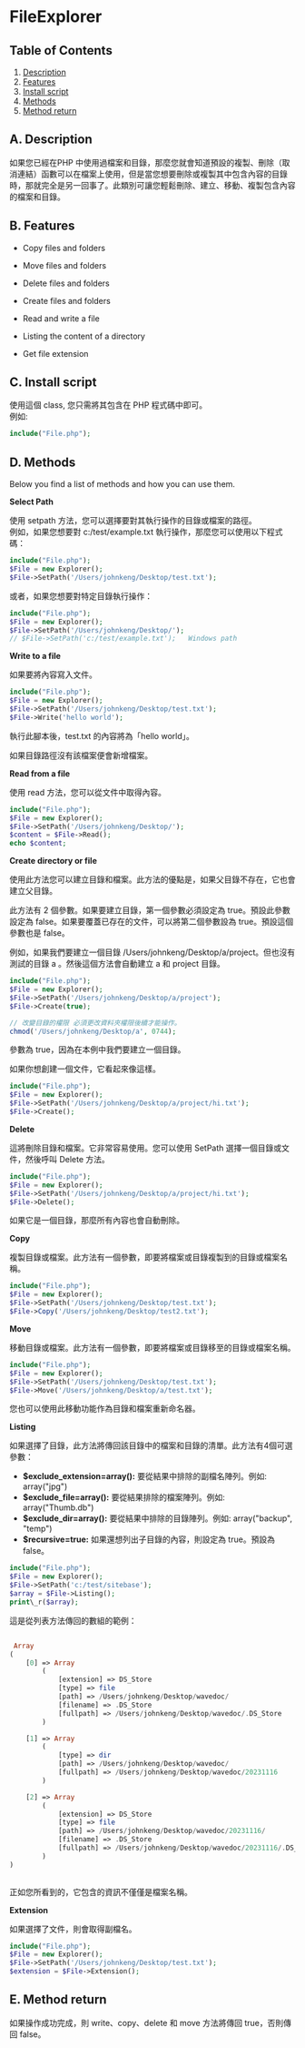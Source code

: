 FileExplorer
============

Table of Contents
-----------------

1.  [Description](#A)
2.  [Features](#B)
3.  [Install script](#C)
4.  [Methods](#D)
5.  [Method return](#E)

A. Description
--------------

如果您已經在PHP 中使用過檔案和目錄，那麼您就會知道預設的複製、刪除（取消連結）函數可以在檔案上使用，但是當您想要刪除或複製其中包含內容的目錄時，那就完全是另一回事了。此類別可讓您輕鬆刪除、建立、移動、複製包含內容的檔案和目錄。

B. Features
-----------

*   Copy files and folders  
    
*   Move files and folders  
    
*   Delete files and folders  
    
*   Create files and folders  
    
*   Read and write a file  
    
*   Listing the content of a directory  
    
*   Get file extension  
    

C. Install script
-----------------

使用這個 class, 您只需將其包含在 PHP 程式碼中即可。  
例如:
```php
include("File.php");  
```

D. Methods
----------

Below you find a list of methods and how you can use them.

**Select Path**

使用 setpath 方法，您可以選擇要對其執行操作的目錄或檔案的路徑。  
例如，如果您想要對 c:/test/example.txt 執行操作，那麼您可以使用以下程式碼：

```php
include("File.php");  
$File = new Explorer();  
$File->SetPath('/Users/johnkeng/Desktop/test.txt');
```

或者，如果您想要對特定目錄執行操作：

```php
include("File.php");  
$File = new Explorer();  
$File->SetPath('/Users/johnkeng/Desktop/');
// $File->SetPath('c:/test/example.txt');   Windows path
```

**Write to a file**

如果要將內容寫入文件。
```php
include("File.php");  
$File = new Explorer();  
$File->SetPath('/Users/johnkeng/Desktop/test.txt');
$File->Write('hello world');
```

執行此腳本後，test.txt 的內容將為「hello world」。

如果目錄路徑沒有該檔案便會新增檔案。

**Read from a file**

使用 read 方法，您可以從文件中取得內容。

```php
include("File.php");  
$File = new Explorer();  
$File->SetPath('/Users/johnkeng/Desktop/');
$content = $File->Read();  
echo $content;
```

**Create directory or file**

使用此方法您可以建立目錄和檔案。此方法的優點是，如果父目錄不存在，它也會建立父目錄。

此方法有 2 個參數。如果要建立目錄，第一個參數必須設定為 true。預設此參數設定為 false。如果要覆蓋已存在的文件，可以將第二個參數設為 true。預設這個參數也是 false。

例如，如果我們要建立一個目錄 /Users/johnkeng/Desktop/a/project。但也沒有測試的目錄 a 。然後這個方法會自動建立 a 和 project 目錄。
```php
include("File.php");  
$File = new Explorer();  
$File->SetPath('/Users/johnkeng/Desktop/a/project');
$File->Create(true);

// 改變目錄的權限 必須更改資料夾權限後續才能操作。
chmod('/Users/johnkeng/Desktop/a', 0744);
```

參數為 true，因為在本例中我們要建立一個目錄。

  

如果你想創建一個文件，它看起來像這樣。
```php
include("File.php");  
$File = new Explorer();  
$File->SetPath('/Users/johnkeng/Desktop/a/project/hi.txt');  
$File->Create();  
```
**Delete**

這將刪除目錄和檔案。它非常容易使用。您可以使用 SetPath 選擇一個目錄或文件，然後呼叫 Delete 方法。
```php
include("File.php");  
$File = new Explorer();  
$File->SetPath('/Users/johnkeng/Desktop/a/project/hi.txt'); 
$File->Delete();  
```

如果它是一個目錄，那麼所有內容也會自動刪除。

**Copy**

複製目錄或檔案。此方法有一個參數，即要將檔案或目錄複製到的目錄或檔案名稱。
```php
include("File.php");  
$File = new Explorer();  
$File->SetPath('/Users/johnkeng/Desktop/test.txt');
$File->Copy('/Users/johnkeng/Desktop/test2.txt');
```

**Move**

移動目錄或檔案。此方法有一個參數，即要將檔案或目錄移至的目錄或檔案名稱。
```php
include("File.php");  
$File = new Explorer();  
$File->SetPath('/Users/johnkeng/Desktop/test.txt');
$File->Move('/Users/johnkeng/Desktop/a/test.txt');  
```

您也可以使用此移動功能作為目錄和檔案重新命名器。

**Listing**

如果選擇了目錄，此方法將傳回該目錄中的檔案和目錄的清單。此方法有4個可選參數：

*   **$exclude\_extension=array():** 要從結果中排除的副檔名陣列。例如: array("jpg")
*   **$exclude\_file=array():** 要從結果排除的檔案陣列。例如: array("Thumb.db")
*   **$exclude\_dir=array():** 要從結果中排除的目錄陣列。例如: array("backup", "temp")
*   **$recursive=true:** 如果還想列出子目錄的內容，則設定為 true。預設為 false。

```php
include("File.php");  
$File = new Explorer();  
$File->SetPath('c:/test/sitebase');  
$array = $File->Listing();  
print\_r($array);
```
這是從列表方法傳回的數組的範例：
```php

 Array
(
    [0] => Array
        (
            [extension] => DS_Store
            [type] => file
            [path] => /Users/johnkeng/Desktop/wavedoc/
            [filename] => .DS_Store
            [fullpath] => /Users/johnkeng/Desktop/wavedoc/.DS_Store
        )

    [1] => Array
        (
            [type] => dir
            [path] => /Users/johnkeng/Desktop/wavedoc/
            [fullpath] => /Users/johnkeng/Desktop/wavedoc/20231116
        )

    [2] => Array
        (
            [extension] => DS_Store
            [type] => file
            [path] => /Users/johnkeng/Desktop/wavedoc/20231116/
            [filename] => .DS_Store
            [fullpath] => /Users/johnkeng/Desktop/wavedoc/20231116/.DS_Store
        )
)
    
```

正如您所看到的，它包含的資訊不僅僅是檔案名稱。

**Extension**

如果選擇了文件，則會取得副檔名。
```php
include("File.php");  
$File = new Explorer();  
$File->SetPath('/Users/johnkeng/Desktop/test.txt');  
$extension = $File->Extension();  
```

E. Method return
----------------

如果操作成功完成，則 write、copy、delete 和 move 方法將傳回 true，否則傳回 false。
